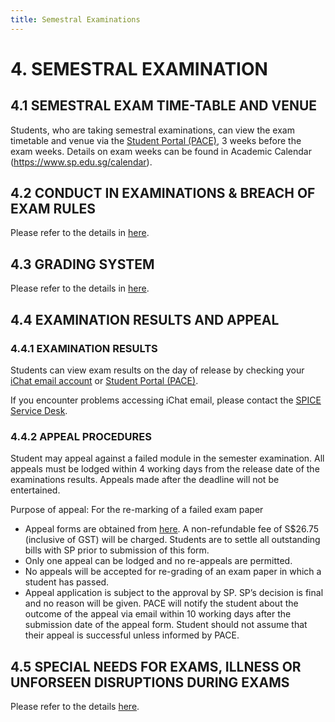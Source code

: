 ```yaml
---
title: Semestral Examinations
--- 
```


# 4. SEMESTRAL EXAMINATION

## 4.1 SEMESTRAL EXAM TIME-TABLE AND VENUE

Students, who are taking semestral examinations, can view the exam timetable and venue via the [Student Portal (PACE)](https://mycems.sp.edu.sg), 3 weeks before the exam weeks. Details on exam weeks can be found in Academic Calendar (<https://www.sp.edu.sg/calendar>).

## 4.2 CONDUCT IN EXAMINATIONS & BREACH OF EXAM RULES

Please refer to the details in [here](https://www.sp.edu.sg/sp/student-services/osc-overview/student-handbook/conduct-in-examinations-breach-of-exam-rules).

## 4.3 GRADING SYSTEM

Please refer to the details in [here](https://www.sp.edu.sg/sp/student-services/osc-overview/student-handbook/grading-system).

## 4.4 EXAMINATION RESULTS AND APPEAL

### 4.4.1 EXAMINATION RESULTS

Students can view exam results on the day of release by checking your [iChat email account](http://www.outlook.com/ichat.sp.edu.sg) or [Student Portal (PACE)](https://mycems.sp.edu.sg).

If you encounter problems accessing iChat email, please contact the [SPICE Service Desk](https://www.sp.edu.sg/sp/student-services/it-services/it-support/support).

### 4.4.2 APPEAL PROCEDURES

Student may appeal against a failed module in the semester examination. All appeals must be lodged within 4 working days from the release date of the examinations results. Appeals made after the deadline will not be entertained.

Purpose of appeal: For the re-marking of a failed exam paper

- Appeal forms are obtained from [here](https://www.sp.edu.sg/docs/default-source/pace-files/126-pace-frm-126(e)-04-appeal-against-failed-semester-results-(ptdppostdip)-rev-4-0.pdf). A non-refundable fee of S$26.75 (inclusive of GST) will be charged. Students are to settle all outstanding bills with SP prior to submission of this form.
- Only one appeal can be lodged and no re-appeals are permitted.
- No appeals will be accepted for re-grading of an exam paper in which a student has passed.
- Appeal application is subject to the approval by SP. SP’s decision is final and no reason will be given. PACE will notify the student about the outcome of the appeal via email within 10 working days after the submission date of the appeal form. Student should not assume that their appeal is successful unless informed by PACE.

## 4.5 SPECIAL NEEDS FOR EXAMS, ILLNESS OR UNFORSEEN DISRUPTIONS DURING EXAMS

Please refer to the details [here](https://www.sp.edu.sg/sp/student-services/osc-overview/student-handbook/special-needs-for-exams-illness-or-unforseen-disruptions-during-exams). 
